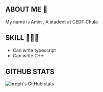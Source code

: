 ## ABOUT ME 🤯
My name is Amin , A student at CEDT Chula

## SKILL 🧑🏻‍💻
- Can write typescript
- Can write C++

## GITHUB STATS
![hrnph's GitHub stats](https://github-readme-stats.vercel.app/api?username=Aftermin&show_icons=true&theme=radical)
<!--
**Aftermin/Aftermin** is a ✨ _special_ ✨ repository because its `README.md` (this file) appears on your GitHub profile.

Here are some ideas to get you started:

- 🔭 I’m currently working on ...
- 🌱 I’m currently learning ...
- 👯 I’m looking to collaborate on ...
- 🤔 I’m looking for help with ...
- 💬 Ask me about ...
- 📫 How to reach me: ...
- 😄 Pronouns: ...
- ⚡ Fun fact: ...
-->
